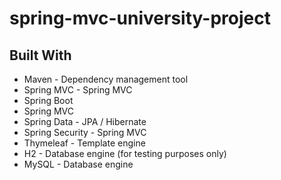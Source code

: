 # spring-mvc-university-project

## Built With

* Maven - Dependency management tool
* Spring MVC - Spring MVC
* Spring Boot
* Spring MVC
* Spring Data - JPA / Hibernate
* Spring Security - Spring MVC
* Thymeleaf - Template engine
* H2 - Database engine (for testing purposes only)
* MySQL - Database engine



